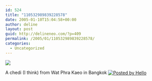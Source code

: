 ```yaml
---
id: 524
title: "110532989839228578"
date: 2005-01-10T15:04:58+00:00
author: deline
layout: post
guid: http://delineneo.com/?p=409
permalink: /2005/01/110532989839228578/
categories:
  - Uncategorized
---
```

[<img border='0' src='http://www.progsoc.uts.edu.au/~dneo/blog/hello/64/941/320/100-0007_IMG.jpg' />](http://www.progsoc.uts.edu.au/~dneo/blog/hello/64/941/640/100-0007_IMG.jpg)
  
A chedi (I think) from Wat Phra Kaeo in Bangkok&nbsp;[<img src='http://photos1.blogger.com/pbh.gif' alt='Posted by Hello' border='0' align='absmiddle' />](http://www.hello.com/)